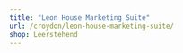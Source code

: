 ```yaml
---
title: "Leon House Marketing Suite"
url: /croydon/leon-house-marketing-suite/
shop: Leerstehend
---
```

